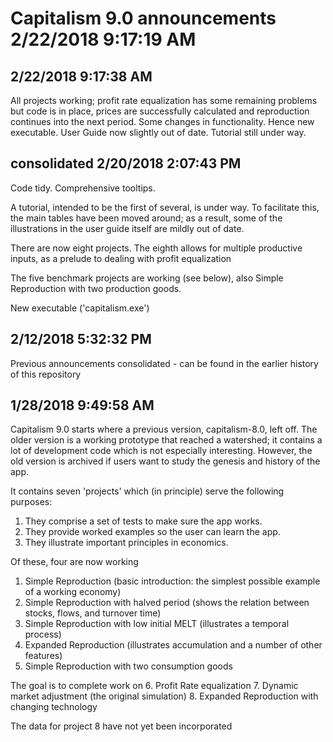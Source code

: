 # Capitalism 9.0 announcements 2/22/2018 9:17:19 AM 

## 2/22/2018 9:17:38 AM 

All projects working; profit rate equalization has some remaining problems but code is in place, prices are successfully calculated and reproduction continues into the next period.
Some changes in functionality.
Hence new executable.
User Guide now slightly out of date.
Tutorial still under way.

## consolidated 2/20/2018 2:07:43 PM 

Code tidy. Comprehensive tooltips.

A tutorial, intended to be the first of several, is under way. To facilitate this, the main tables have been moved around; as a result, some of the illustrations in the user guide itself are mildly out of date.

There are now eight projects. The eighth allows for multiple productive inputs, as a prelude to dealing with profit equalization

The five benchmark projects are working (see below), also Simple Reproduction with two production goods.

New executable ('capitalism.exe')

## 2/12/2018 5:32:32 PM 
Previous announcements consolidated  - can be found in the earlier history of this repository

## 1/28/2018 9:49:58 AM

Capitalism 9.0 starts where a previous version, capitalism-8.0, left off. The older version is a working prototype that reached a watershed; it contains a lot of development code which is not especially interesting. However, the old version is archived if users want to study the genesis and history of the app.

It contains seven 'projects' which (in principle) serve the following purposes:

1. They  comprise a set of tests to make sure the app works.
2. They provide worked examples so the user can learn the app.
3. They illustrate important principles in economics.

Of these, four are now working
1. Simple Reproduction (basic introduction: the simplest possible example of a working economy)
2. Simple Reproduction with halved period (shows the relation between stocks, flows, and turnover time)
3. Simple Reproduction with low initial MELT (illustrates a temporal process)
4. Expanded Reproduction (illustrates accumulation and a number of other features)
5. Simple Reproduction with two consumption goods

The goal is to complete work on
6. Profit Rate equalization
7. Dynamic market adjustment (the original simulation)
8. Expanded Reproduction with changing technology

The data for project 8 have not yet been incorporated

